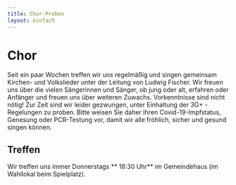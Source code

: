 ```yaml
---
title: Chor-Proben
layout: einfach
---
```


# Chor

Seit ein paar Wochen treffen wir uns regelmäßig und singen gemeinsam Kirchen- und Volkslieder unter der Leitung von Ludwig Fischer.
Wir freuen uns über die vielen Sängerinnen und Sänger, ob jung oder alt, erfahren oder Anfänger und freuen uns über weiteren Zuwachs. Vorkenntnisse sind nicht nötig!
Zur Zeit sind wir leider gezwungen, unter Einhaltung der 3G+ - Regelungen zu proben.
Bitte weisen Sie daher Ihren Covid-19-Impfstatus, Genesung oder PCR-Testung vor, damit wir alle fröhlich, sicher und gesund singen können.


## Treffen

Wir treffen uns immer Donnerstags ** 18:30 Uhr** im Gemeindehaus (im Wahllokal beim Spielplatz).
